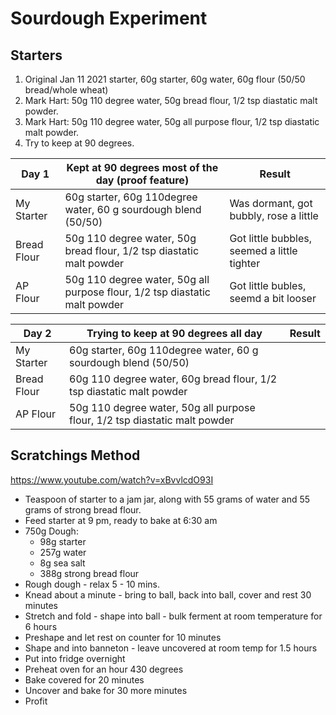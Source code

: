 # Sourdough Experiment

## Starters

1. Original Jan 11 2021 starter, 60g starter, 60g water, 60g flour (50/50 bread/whole wheat)
2. Mark Hart: 50g 110 degree water, 50g bread flour, 1/2 tsp diastatic malt powder.
3. Mark Hart: 50g 110 degree water, 50g all purpose flour, 1/2 tsp diastatic malt powder.
4. Try to keep at 90 degrees.

| Day 1       | Kept at 90 degrees most of the day (proof feature)                         | Result                                      |
|-------------|----------------------------------------------------------------------------|---------------------------------------------|
| My Starter  | 60g starter, 60g 110degree water, 60 g sourdough blend (50/50)             | Was dormant, got bubbly, rose a little      |
| Bread Flour | 50g 110 degree water, 50g bread flour, 1/2 tsp diastatic malt powder       | Got little bubbles, seemed a little tighter |
| AP Flour    | 50g 110 degree water, 50g all purpose flour, 1/2 tsp diastatic malt powder | Got little bubles, seemd a bit looser       |

| Day 2       | Trying to keep at 90 degrees all day                                       | Result |
|-------------|----------------------------------------------------------------------------|--------|
| My Starter  | 60g starter, 60g 110degree water, 60 g sourdough blend (50/50)             |        |
| Bread Flour | 60g 110 degree water, 60g bread flour, 1/2 tsp diastatic malt powder       |        |
| AP Flour    | 50g 110 degree water, 50g all purpose flour, 1/2 tsp diastatic malt powder |        |

## Scratchings Method

https://www.youtube.com/watch?v=xBvvlcdO93I

* Teaspoon of starter to a jam jar, along with 55 grams of water and 55 grams of strong bread flour.
* Feed starter at 9 pm, ready to bake at 6:30 am
* 750g Dough:
  * 98g starter
  * 257g water
  * 8g sea salt
  * 388g strong bread flour
* Rough dough - relax 5 - 10 mins.
* Knead about a minute - bring to ball, back into ball, cover and rest 30 minutes
* Stretch and fold - shape into ball - bulk ferment at room temperature for 6 hours
* Preshape and let rest on counter for 10 minutes
* Shape and into banneton - leave uncovered at room temp for 1.5 hours
* Put into fridge overnight
* Preheat oven for an hour 430 degrees
* Bake covered for 20 minutes
* Uncover and bake for 30 more minutes
* Profit
